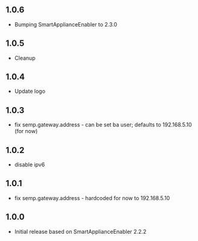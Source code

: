 <!-- https://developers.home-assistant.io/docs/add-ons/presentation#keeping-a-changelog -->

## 1.0.6

- Bumping SmartApplianceEnabler to 2.3.0

## 1.0.5

- Cleanup

## 1.0.4

- Update logo

## 1.0.3

- fix semp.gateway.address - can be set ba user; defaults to 192.168.5.10 (for now)

## 1.0.2

- disable ipv6

## 1.0.1

- fix semp.gateway.address - hardcoded for now to 192.168.5.10

## 1.0.0

- Initial release based on SmartApplianceEnabler 2.2.2
